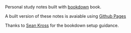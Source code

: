 Personal study notes built with [bookdown](https://bookdown.org/home/about.html) book. 

A built version of these notes is avaiable using [Github Pages](https://james-sr.github.io/study-notes-master/)

Thanks to [Sean Kross](http://seankross.com/2016/11/17/How-to-Start-a-Bookdown-Book.html) for the bookdown setup guidance.